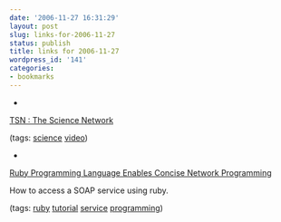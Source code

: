 ```yaml
---
date: '2006-11-27 16:31:29'
layout: post
slug: links-for-2006-11-27
status: publish
title: links for 2006-11-27
wordpress_id: '141'
categories:
- bookmarks
---
```



	
  *
		

[TSN : The Science Network](http://tsntv.org/)


		

(tags: [science](http://del.icio.us/eob/science) [video](http://del.icio.us/eob/video))


	

	
  *
		

[Ruby Programming Language Enables Concise Network Programming](http://www.devx.com/enterprise/Article/28101/0/page/4)


		

How to access a SOAP service using ruby.


		

(tags: [ruby](http://del.icio.us/eob/ruby) [tutorial](http://del.icio.us/eob/tutorial) [service](http://del.icio.us/eob/service) [programming](http://del.icio.us/eob/programming))


	



